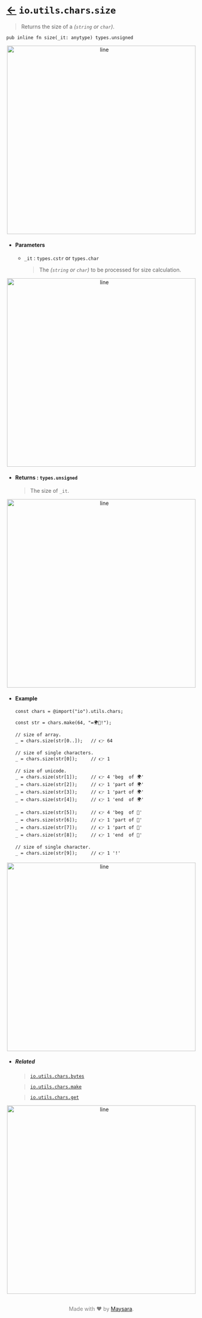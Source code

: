 # [←](../readme.md) `io`.`utils`.`chars`.`size`

> Returns the size of a _(`string` or `char`)_.

```zig
pub inline fn size(_it: anytype) types.unsigned
```


<div align="center">
<img src="https://raw.githubusercontent.com/Super-ZIG/io/refs/heads/main/docs/dist/img/md/line.png" alt="line" style="width:500px;"/>
</div>

- #### Parameters

    - `_it` : `types.cstr` or `types.char`

        > The _(`string` or `char`)_ to be processed for size calculation.


<div align="center">
<img src="https://raw.githubusercontent.com/Super-ZIG/io/refs/heads/main/docs/dist/img/md/line.png" alt="line" style="width:500px;"/>
</div>

- #### Returns : `types.unsigned`

    > The size of `_it`.

<div align="center">
<img src="https://raw.githubusercontent.com/Super-ZIG/io/refs/heads/main/docs/dist/img/md/line.png" alt="line" style="width:500px;"/>
</div>

- #### Example

    ```zig
    const chars = @import("io").utils.chars;
    ```

    ```zig
    const str = chars.make(64, "=🌍🌟!");

    // size of array.
    _ = chars.size(str[0..]);   // 👉 64

    // size of single characters.
    _ = chars.size(str[0]);     // 👉 1

    // size of unicode.
    _ = chars.size(str[1]);     // 👉 4 'beg  of 🌍'
    _ = chars.size(str[2]);     // 👉 1 'part of 🌍'
    _ = chars.size(str[3]);     // 👉 1 'part of 🌍'
    _ = chars.size(str[4]);     // 👉 1 'end  of 🌍'

    _ = chars.size(str[5]);     // 👉 4 'beg  of 🌟'
    _ = chars.size(str[6]);     // 👉 1 'part of 🌟'
    _ = chars.size(str[7]);     // 👉 1 'part of 🌟'
    _ = chars.size(str[8]);     // 👉 1 'end  of 🌟'

    // size of single character.
    _ = chars.size(str[9]);     // 👉 1 '!'
    ```


<div align="center">
<img src="https://raw.githubusercontent.com/Super-ZIG/io/refs/heads/main/docs/dist/img/md/line.png" alt="line" style="width:500px;"/>
</div>

- ##### Related

  > [`io.utils.chars.bytes`](./bytes.md)

  > [`io.utils.chars.make`](./make.md)

  > [`io.utils.chars.get`](./get.md)

<div align="center">
<img src="https://raw.githubusercontent.com/Super-ZIG/io/refs/heads/main/docs/dist/img/md/line.png" alt="line" style="width:500px;"/>
</div>

<p align="center" style="color:grey;"><br />Made with ❤️ by <a href="http://github.com/maysara-elshewehy" target="blank">Maysara</a>.</p>